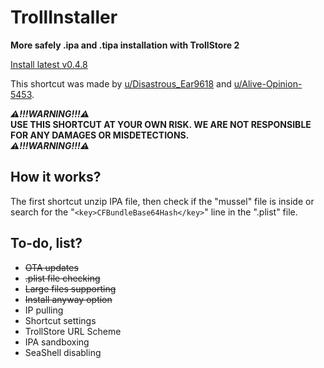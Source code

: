 # TrollInstaller
 **More safely .ipa and .tipa installation with TrollStore 2**
 
 [Install latest v0.4.8](https://www.icloud.com/shortcuts/cb5938fc5c1f4171b99a01496381815c)

 This shortcut was made by [u/Disastrous_Ear9618](https://www.reddit.com/user/Disastrous_Ear9618) and [u/Alive-Opinion-5453](https://www.reddit.com/user/Alive-Opinion-5453). 

***⚠️!!!WARNING!!!⚠️***\
**USE THIS SHORTCUT AT YOUR OWN RISK.
WE ARE NOT RESPONSIBLE FOR ANY DAMAGES OR MISDETECTIONS.**\
***⚠️!!!WARNING!!!⚠️***
## How it works?
 The first shortcut unzip IPA file, then check if the "mussel" file is inside or search for the "`<key>CFBundleBase64Hash</key>`" line in the ".plist" file.

## To-do, list?
 - ~~OTA updates~~
 - ~~.plist file checking~~
 - ~~Large files supporting~~
 - ~~Install anyway option~~
 - IP pulling
 - Shortcut settings
 - TrollStore URL Scheme
 - IPA sandboxing
 - SeaShell disabling